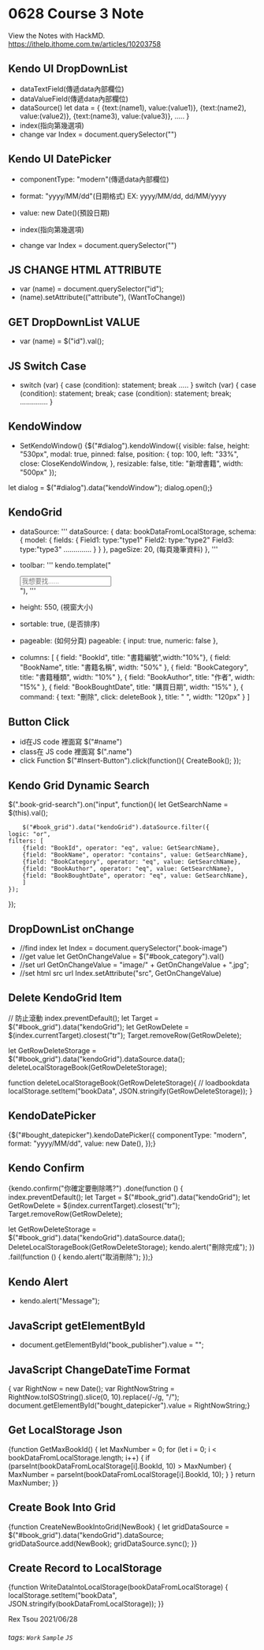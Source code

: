 # 0628 Course 3 Note

View the Notes with HackMD.
https://ithelp.ithome.com.tw/articles/10203758

Kendo UI DropDownList
---

- dataTextField(傳遞data內部欄位)
- dataValueField(傳遞data內部欄位)
- dataSource()
let data = {
    {text:(name1), value:(value1)},
    {text:(name2), value:(value2)},
    {text:(name3), value:(value3)},
    .....
}
- index(指向第幾選項)
- change
var Index = document.querySelector("")

Kendo UI DatePicker
---

- componentType: "modern"(傳遞data內部欄位)
- format: "yyyy/MM/dd"(日期格式) EX: yyyy/MM/dd, dd/MM/yyyy
- value: new Date()(預設日期)

- index(指向第幾選項)
- change
var Index = document.querySelector("")

JS CHANGE HTML ATTRIBUTE
---

- var (name) = document.querySelector("id");
- (name).setAttribute(("attribute"), (WantToChange))

GET DropDownList VALUE
---

- var (name) = $("id").val();

JS Switch Case 
---

- switch (var) { case (condition): statement; break ..... }
switch (var) { case (condition): 
                    statement; 
                    break;
               case (condition):
                    statement;
                    break;
                    ..............
             }


KendoWindow
---

- SetKendoWindow()
{$("#dialog").kendoWindow({
        visible: false,
        height: "530px",
        modal: true,
        pinned: false,
        position: {
            top: 100,
            left: "33%",
            close: CloseKendoWindow,
        },
        resizable: false,
        title: "新增書籍",
        width: "500px"
    });

let dialog = $("#dialog").data("kendoWindow");
dialog.open();}

KendoGrid
---

- dataSource: 
'''
dataSource: {
    data: bookDataFromLocalStorage,
    schema: {
        model: {
            fields: {
                Field1: type:"type1"
                Field2: type:"type2"
                Field3: type:"type3"
                ..............
            }
        }
    },
    pageSize: 20, (每頁幾筆資料)
},
'''
- toolbar: 
'''
kendo.template("<div class='book-grid-toolbar'><input class='book-grid-search' placeholder='我想要找......' type='text'></input></div>"),
'''

- height: 550, (視窗大小)
- sortable: true, (是否排序)
- pageable: (如何分頁)
pageable: {
    input: true,
    numeric: false
},
- columns: 
[
            { field: "BookId", title: "書籍編號",width:"10%"},
            { field: "BookName", title: "書籍名稱", width: "50%" },
            { field: "BookCategory", title: "書籍種類", width: "10%" },
            { field: "BookAuthor", title: "作者", width: "15%" },
            { field: "BookBoughtDate", title: "購買日期", width: "15%" },
            { command: { text: "刪除", click: deleteBook }, title: " ", width: "120px" }
]


Button Click
---

- id在JS code 裡面寫 $("#name")
- class在 JS code 裡面寫 $(".name")
- click Function
$("#Insert-Button").click(function(){
    CreateBook();
});

Kendo Grid Dynamic Search
---

$(".book-grid-search").on("input", function(){
        let GetSearchName = $(this).val();

        $("#book_grid").data("kendoGrid").dataSource.filter({
    logic: "or",
    filters: [
        {field: "BookId", operator: "eq", value: GetSearchName},
        {field: "BookName", operator: "contains", value: GetSearchName},
        {field: "BookCategory", operator: "eq", value: GetSearchName},
        {field: "BookAuthor", operator: "eq", value: GetSearchName},
        {field: "BookBoughtDate", operator: "eq", value: GetSearchName},
        ]
    });
});

DropDownList onChange
---

- //find index
let Index = document.querySelector(".book-image")
- //get value
let GetOnChangeValue = $("#book_category").val()
- //set url
GetOnChangeValue = "image/" + GetOnChangeValue + ".jpg";
- //set html src url
Index.setAttribute("src", GetOnChangeValue)

Delete KendoGrid Item
---
	
// 防止滾動
index.preventDefault();
let Target = $("#book_grid").data("kendoGrid");
let GetRowDelete = $(index.currentTarget).closest("tr");
Target.removeRow(GetRowDelete);

let GetRowDeleteStorage = $("#book_grid").data("kendoGrid").dataSource.data();
deleteLocalStorageBook(GetRowDeleteStorage);

function deleteLocalStorageBook(GetRowDeleteStorage){
    // loadbookdata
    localStorage.setItem("bookData", JSON.stringify(GetRowDeleteStorage));
}

KendoDatePicker
---

{$("#bought_datepicker").kendoDatePicker({
        componentType: "modern",
        format: "yyyy/MM/dd",
        value: new Date(),
    });}

Kendo Confirm
---

{kendo.confirm("你確定要刪除嗎?")
        .done(function () {
            index.preventDefault();
            let Target = $("#book_grid").data("kendoGrid");
            let GetRowDelete = $(index.currentTarget).closest("tr");
            Target.removeRow(GetRowDelete);

let GetRowDeleteStorage = $("#book_grid").data("kendoGrid").dataSource.data();
DeleteLocalStorageBook(GetRowDeleteStorage);
kendo.alert("刪除完成");
        })
        .fail(function () {
            kendo.alert("取消刪除");
        });}

Kendo Alert
---

- kendo.alert("Message");
	
JavaScript getElementById
---

- document.getElementById("book_publisher").value = "";

JavaScript ChangeDateTime Format
---

{    var RightNow = new Date();
    var RightNowString = RightNow.toISOString().slice(0, 10).replace(/-/g, "/");
    document.getElementById("bought_datepicker").value = RightNowString;}
    
Get LocalStorage Json
---

{function GetMaxBookId() {
    let MaxNumber = 0;
    for (let i = 0; i < bookDataFromLocalStorage.length; i++) {
        if (parseInt(bookDataFromLocalStorage[i].BookId, 10) > MaxNumber) {
            MaxNumber = parseInt(bookDataFromLocalStorage[i].BookId, 10);
        }
    }
    return MaxNumber;
}}
    
Create Book Into Grid
---

{function CreateNewBookIntoGrid(NewBook) {
    let gridDataSource = $("#book_grid").data("kendoGrid").dataSource;
    gridDataSource.add(NewBook);
    gridDataSource.sync();
}}
    
Create Record to LocalStorage
---

{function WriteDataIntoLocalStorage(bookDataFromLocalStorage) {
    localStorage.setItem("bookData", JSON.stringify(bookDataFromLocalStorage));
}}


Rex Tsou 2021/06/28

###### tags: `Work` `Sample` `JS`
